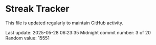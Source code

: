 # Streak Tracker

This file is updated regularly to maintain GitHub activity.

Last update: 2025-05-28 06:23:35
Midnight commit number: 3 of 20
Random value: 15551
